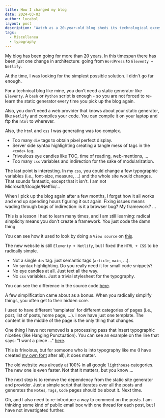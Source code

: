 ```yaml
---
title: How I changed my blog
date: 2024-03-03
author: lucabol
layout: post
description: "Watch as a 20-year-old blog sheds its technological excess like a snake shedding its skin. In this tale of digital minimalism, we ditch frameworks, banish divs, and embrace the zen of pure HTML semantics. Because sometimes, the most sophisticated solution is simply writing 'the damn thing' - no variables, no frameworks, just unapologetically straightforward code"
tags:
  - Miscellanea
  - typography
---
```

My blog has been going for more than 20 years. In this timespan there has been just one
change in architecture: going from `WordPress` to `Eleventy + Netlify`.

At the time, I was looking for the simplest possible solution. I didn't go far enough.

For a technical blog like mine, you don't need a static generator like `Eleventy`. A `bash` or
`Python` script is enough - so you are not forced to re-learn the static generator every time you pick up
the blog again.

Also, you don't need a web provider that knows about your static generator, like `Netlify` and compiles
your code. You can compile it on your laptop and ftp the `html` to wherever.

Also, the `html` and `css` I was generating was too complex.
* Too many `div` tags to obtain pixel perfect display.
* Server side syntax highlighting creating a tangle mess of tags in the `<code>` tag.
* Frivoulous eye candies like TOC, time of reading, web-mentions, ...
* Too many `css` variables and indirection for the sake of modularization.

The last point is interesting. In my `css`, you could change a few typographic variables
(i.e., font-size, measure, ...) and the whole site would changes. That sounds fantastic, except
that it isn't. I am not Microsoft/Google/Netflix/...

When I pick up the blog again after a few months, I forget how it all works
and end up spending hours figuring it out again. Fixing issues means wading through bogs of
indirection: is it a browser bug? My framework? ...

This is a lesson I had to learn many times, and I am still learning:
radical simplicity means you don't create a framework. You just code the damn thing.

You can see how it used to look by doing a `View source`
on [this](https://march2024--lucabol.netlify.app/posts/2022-03-07-implementing-forth-dotnet/).

The new website is still `Eleventy + Netlify`, but I fixed the `HTML + CSS` to be radically simple.
* Not a single `div` tag: just semantic tags (`article`, `main`, ...).
* No syntax highlighting. Do you really need it for small code snippets?
* No eye candies at all. Just text all the way.
* No `css` variables. Just a trivial stylesheet for the typography.

You can see the difference in the source code [here](https://www.lucabol.com/posts/2022-03-07-implementing-forth-dotnet/).

A few simplification came about as a bonus. When you radically simplify things, you often get to their hidden core.

I used to have different 'templates' for different categories of pages (i.e., post, list of posts, home page, ...).
I now have just one template. The content in the middle of the page is the only thing that changes.

One thing I have not removed is a processing pass that insert typographic niceties (like Hanging Punctuation).
You can see an example on the line that says: "I want a piece ..." [here](https://www.lucabol.com/posts/2022-03-09-horchata/).

This is frivolous, but for someone who is into typography like me
(I have created [my own font](https://www.lucabol.com/posts/2021-06-23-i-have-created-a-font-italiko/) after all),
it does matter.

The old website was already at 100% in all google `lighthouse` categories. The new one is even faster.
Not that it matters, but you know ...

The next step is to remove the dependency from the static site generator and provider. Just a simple script
that iterates over all the posts and generates the `Notes`, `Tags`, `Code` pages should be about it. Next time.

Oh, and I also need to re-introduce a way to comment on the posts. I am thinking some kind of public email box with
one thread for each post, but I have not investigated further.
